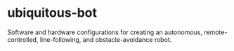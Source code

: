 # ubiquitous-bot
Software and hardware configurations for creating an autonomous, remote-controlled, line-following, and obstacle-avoidance robot.
